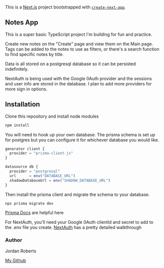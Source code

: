 This is a [Next.js](https://nextjs.org/) project bootstrapped with [`create-next-app`](https://github.com/vercel/next.js/tree/canary/packages/create-next-app).

## Notes App

This is a super basic TypeScript project I'm building for fun and practice.

Create new notes on the "Create" page and view them on the Main page.
Tags can be added to the notes to use as filters, or there's a search function to find specific notes by title.

Data is all stored on a postgresql database so it can be persisted indefinitely.

NextAuth is being used with the Google 0Auth provider and the sessions and user info are stored in the database. I plan to add more providers for more sign in options.


## Installation

Clone this repository and install node modules

```bash
npm install
```
You will need to hook up your own database. The prisma schema is set up for postgres but you can configure it for whichever database you would like. 

```javascript
generator client {
  provider = "prisma-client-js"
}

datasource db {
  provider = "postgresql"
  url      = env("DATABASE_URL")
  shadowDatabaseUrl = env("SHADOW_DATABASE_URL")
}
```

Then install the prisma client and migrate the schema to your database.

```bash
npx prisma migrate dev
```
[Prisma Docs](https://www.prisma.io/docs/getting-started/setup-prisma/start-from-scratch/relational-databases-typescript-postgres) are helpful here

For NextAuth, you'll need your Google 0Auth clientId and secret to add to the .env file you create.
[NextAuth](https://next-auth.js.org/providers/google) has a pretty detailed walkthrough


### Author

Jordan Roberts

[My Github](https://github.com/FlapShatner)
